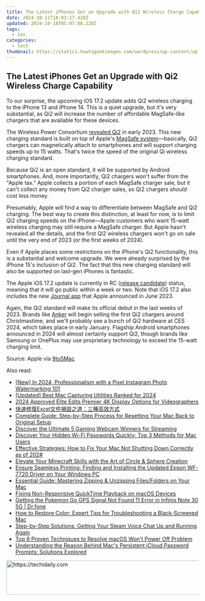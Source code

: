 ```yaml
---
title: The Latest iPhones Get an Upgrade with Qi2 Wireless Charge Capability
date: 2024-10-11T18:03:17.420Z
updated: 2024-10-18T05:07:08.228Z
tags:
  - ios
categories:
  - tech
thumbnail: https://static1.howtogeekimages.com/wordpress/wp-content/uploads/2020/11/845d0ae4.jpg
---
```


## The Latest iPhones Get an Upgrade with Qi2 Wireless Charge Capability

To our surprise, the upcoming iOS 17.2 update adds Qi2 wireless charging to the iPhone 13 and iPhone 14\. This is a quiet upgrade, but it's very substantial, as Qi2 will increase the number of affordable MagSafe-like chargers that are available for these devices.

 The Wireless Power Consortium [revealed Qi2](https://youtube-sure.techidaily.com/ed-becoming-a-bull-or-bear-best-stock-vids-on-youtube-for-2024/) in early 2023\. This new charging standard is built on top of Apple's [MagSafe system](https://techno-recovery.techidaily.com/mastering-regional-adjustments-how-to-update-regions-on-your-iphone/)—basically, Qi2 chargers can magnetically attach to smartphones and will support charging speeds up to 15 watts. That's twice the speed of the original Qi wireless charging standard.

 Because Qi2 is an open standard, it will be supported by Android smartphones. And, more importantly, Qi2 chargers won't suffer from the "Apple tax." Apple collects a portion of each MagSafe charger sale, but it can't collect any money from Qi2 charger sales, so Qi2 chargers _should_ cost less money.

 Presumably, Apple will find a way to differentiate between MagSafe and Qi2 charging. The best way to create this distinction, at least for now, is to limit Qi2 charging speeds on the iPhone—Apple customers who want 15-watt wireless charging may still require a MagSafe charger. But Apple hasn't revealed all the details, and the first Qi2 wireless chargers won't go on sale until the very end of 2023 (or the first weeks of 2024).

 Even if Apple places some restrictions on the iPhone's Qi2 functionality, this is a substantial and welcome upgrade. We were already surprised by the iPhone 15's inclusion of Qi2\. The fact that this new charging standard will also be supported on last-gen iPhones is fantastic.

 The Apple iOS 17.2 update is currently in RC ([release candidate](https://developer.apple.com/documentation/ios-ipados-release-notes/ios-ipados-17%5F2-release-notes)) status, meaning that it will go public within a week or two. Note that iOS 17.2 also includes the new [Journal app](https://digital-screen-recording.techidaily.com/new-6-pure-android-screen-recorder-selections-no-ads-for-2024/) that Apple announced in June 2023.

 Again, the Qi2 standard will make its official debut in the last weeks of 2023\. Brands like [Anker](https://www.anker.com/blogs/chargers/qi2-wireless-charging) will begin selling the first Qi2 chargers around Christmastime, and we'll probably see a bunch of Qi2 hardware at CES 2024, which takes place in early January. Flagship Android smartphones announced in 2024 will almost certainly support Qi2, though brands like Samsung or OnePlus may use proprietary technology to exceed the 15-watt charging limit.

 Source: Apple via [9to5Mac](https://9to5mac.com/2023/12/05/ios-17-2-release-notes-new-features/)

<ins class="adsbygoogle"
     style="display:block"
     data-ad-format="autorelaxed"
     data-ad-client="ca-pub-7571918770474297"
     data-ad-slot="1223367746"></ins>

<ins class="adsbygoogle"
     style="display:block"
     data-ad-client="ca-pub-7571918770474297"
     data-ad-slot="8358498916"
     data-ad-format="auto"
     data-full-width-responsive="true"></ins>

<span class="atpl-alsoreadstyle">Also read:</span>
<div><ul>
<li><a href="https://instagram-videos.techidaily.com/new-in-2024-professionalism-with-a-pixel-instagram-photo-watermarking-101/"><u>[New] In 2024, Professionalism with a Pixel Instagram Photo Watermarking 101</u></a></li>
<li><a href="https://screen-sharing-recording.techidaily.com/updated-best-mac-capturing-utilities-ranked-for-2024/"><u>[Updated] Best Mac Capturing Utilities Ranked for 2024</u></a></li>
<li><a href="https://fox-info.techidaily.com/2024-approved-elite-edits-premier-4k-display-options-for-videographers/"><u>2024 Approved Elite Edits Premier 4K Display Options for Videographers</u></a></li>
<li><a href="https://discover-fantastic.techidaily.com/1728471700087-excel/"><u>快速修復Excel文件損毀之道：三種高效方式</u></a></li>
<li><a href="https://os-tips.techidaily.com/complete-guide-step-by-step-process-for-resetting-your-mac-back-to-original-setup/"><u>Complete Guide: Step-by-Step Process for Resetting Your Mac Back to Original Setup</u></a></li>
<li><a href="https://video-capture.techidaily.com/discover-the-ultimate-5-gaming-webcam-winners-for-streaming/"><u>Discover the Ultimate 5 Gaming Webcam Winners for Streaming</u></a></li>
<li><a href="https://os-tips.techidaily.com/discover-your-hidden-wi-fi-passwords-quickly-top-3-methods-for-mac-users/"><u>Discover Your Hidden Wi-Fi Passwords Quickly: Top 3 Methods for Mac Users</u></a></li>
<li><a href="https://os-tips.techidaily.com/effective-strategies-how-to-fix-your-mac-not-shutting-down-correctly-as-of-202/"><u>Effective Strategies: How to Fix Your Mac Not Shutting Down Correctly as of 202#</u></a></li>
<li><a href="https://screen-sharing-recording.techidaily.com/elevate-your-minecraft-skills-with-the-art-of-circle-and-sphere-creation/"><u>Elevate Your Minecraft Skills with the Art of Circle & Sphere Creation</u></a></li>
<li><a href="https://win-amazing.techidaily.com/ensure-seamless-printing-finding-and-installing-the-updated-epson-wf-7720-driver-on-your-windows-pc/"><u>Ensure Seamless Printing: Finding and Installing the Updated Epson WF-7720 Driver on Your Windows PC</u></a></li>
<li><a href="https://os-tips.techidaily.com/essential-guide-mastering-zipping-and-unzipping-filesfolders-on-your-mac/"><u>Essential Guide: Mastering Zipping & Unzipping Files/Folders on Your Mac</u></a></li>
<li><a href="https://os-tips.techidaily.com/fixing-non-responsive-quicktime-playback-on-macos-devices/"><u>Fixing Non-Responsive QuickTime Playback on macOS Devices</u></a></li>
<li><a href="https://android-location.techidaily.com/getting-the-pokemon-go-gps-signal-not-found-11-error-in-infinix-note-30-5g-drfone-by-drfone-virtual/"><u>Getting the Pokemon Go GPS Signal Not Found 11 Error in Infinix Note 30 5G | Dr.fone</u></a></li>
<li><a href="https://os-tips.techidaily.com/how-to-restore-color-expert-tips-for-troubleshooting-a-black-screened-mac/"><u>How to Restore Color: Expert Tips for Troubleshooting a Black-Screened Mac</u></a></li>
<li><a href="https://sound-issues.techidaily.com/step-by-step-solutions-getting-your-steam-voice-chat-up-and-running-again/"><u>Step-by-Step Solutions: Getting Your Steam Voice Chat Up and Running Again</u></a></li>
<li><a href="https://os-tips.techidaily.com/top-6-proven-techniques-to-resolve-macos-wont-power-off-problem/"><u>Top 6 Proven Techniques to Resolve macOS Won't Power Off Problem</u></a></li>
<li><a href="https://os-tips.techidaily.com/understanding-the-reason-behind-macs-persistent-icloud-password-prompts-solutions-explored/"><u>Understanding the Reason Behind Mac's Persistent iCloud Password Prompts: Solutions Explored</u></a></li>
</ul></div>

<!-- affiliate ads begin -->
<a href="https://unicoeye.pxf.io/c/5597632/2148774/18498" target="_top" id="2148774">
  <img src="//a.impactradius-go.com/display-ad/18498-2148774" border="0" alt="https://techidaily.com" width="728" height="90"/>
</a>
<img height="0" width="0" src="https://unicoeye.pxf.io/i/5597632/2148774/18498" style="position:absolute;visibility:hidden;" border="0" />
<!-- affiliate ads end -->

